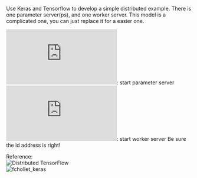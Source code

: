 Use Keras and Tensorflow to develop a simple distributed example.
There is one parameter server(ps), and one worker server.
This model is a complicated one, you can just replace it for a easier one.

![ps.py](https://github.com/THUfl12/Tensorflow/blob/master/Keras/Simple_Distributed_Test/ps.py): start parameter server
![worker.py](https://github.com/THUfl12/Tensorflow/blob/master/Keras/Simple_Distributed_Test/worker.py): start worker server
Be sure the id address is right!

Reference: <br>
![Distributed TensorFlow](https://www.tensorflow.org/deploy/distributed) <br>
![fchollet_keras](https://gist.github.com/fchollet/2c9b029f505d94e6b8cd7f8a5e244a4e) 
